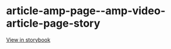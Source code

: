# article-amp-page--amp-video-article-page-story

[View in storybook](https://raw.githack.com/Independent-Digital-News-and-Media-Ltd/standard-pwamp-sb/PR-421-sb/index.html?path=/story/article-amp-page--amp-video-article-page-story)